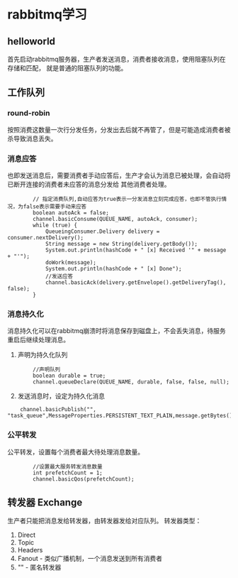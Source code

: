 # rabbitmq学习
## helloworld
首先启动rabbitmq服务器，生产者发送消息，消费者接收消息，使用阻塞队列在存储和匹配，
就是普通的阻塞队列的功能。

## 工作队列
### round-robin
按照消费这数量一次行分发任务，分发出去后就不再管了，但是可能造成消费者被杀导致消息丢失。
### 消息应答
也即发送消息后，需要消费者手动应答后，生产才会认为消息已被处理，会自动将已断开连接的消费者未应答的消息分发给
其他消费者处理。
```
        // 指定消费队列,自动应答为true表示一分发消息立刻完成应答，也即不管执行情况，为false表示需要手动来应答
        boolean autoAck = false;
        channel.basicConsume(QUEUE_NAME, autoAck, consumer);
        while (true) {
            QueueingConsumer.Delivery delivery = consumer.nextDelivery();
            String message = new String(delivery.getBody());
            System.out.println(hashCode + " [x] Received '" + message + "'");
            doWork(message);
            System.out.println(hashCode + " [x] Done");
            //发送应答
            channel.basicAck(delivery.getEnvelope().getDeliveryTag(), false);
        }
```
### 消息持久化
消息持久化可以在rabbitmq崩溃时将消息保存到磁盘上，不会丢失消息，待服务重启后继续处理消息。
1. 声明为持久化队列
```
        //声明队列
        boolean durable = true;
        channel.queueDeclare(QUEUE_NAME, durable, false, false, null);
```
2. 发送消息时，设定为持久化消息
```
    channel.basicPublish("", "task_queue",MessageProperties.PERSISTENT_TEXT_PLAIN,message.getBytes());
```
### 公平转发
 公平转发，设置每个消费者最大待处理消息数量。
 ```
         //设置最大服务转发消息数量
         int prefetchCount = 1;
         channel.basicQos(prefetchCount);
 ```
 ## 转发器 Exchange
 生产者只能把消息发给转发器，由转发器发给对应队列。
 转发器类型：
 1. Direct
 2. Topic
 3. Headers
 4. Fanout - 类似广播机制，一个消息发送到所有消费者
 5. "" - 匿名转发器
 